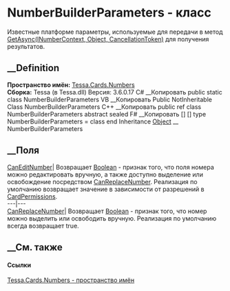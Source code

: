 # NumberBuilderParameters - класс
Известные платформе параметры, используемые для передачи в метод
[GetAsync<T>(INumberContext, Object,
CancellationToken)](M_Tessa_Cards_Numbers_INumberBuilder_GetAsync__1.htm) для
получения результатов.
## __Definition
 **Пространство имён:** [Tessa.Cards.Numbers](N_Tessa_Cards_Numbers.htm)  
 **Сборка:** Tessa (в Tessa.dll) Версия: 3.6.0.17
C# __Копировать
     public static class NumberBuilderParameters
VB __Копировать
     Public NotInheritable Class NumberBuilderParameters
C++ __Копировать
     public ref class NumberBuilderParameters abstract sealed
F# __Копировать
     [<AbstractClassAttribute>]
    [<SealedAttribute>]
    type NumberBuilderParameters = class end
Inheritance
    [Object](https://learn.microsoft.com/dotnet/api/system.object) __ NumberBuilderParameters
##  __Поля
[CanEditNumber](F_Tessa_Cards_Numbers_NumberBuilderParameters_CanEditNumber.htm)|
Возвращает [Boolean](https://learn.microsoft.com/dotnet/api/system.boolean) \-
признак того, что поля номера можно редактировать вручную, а также доступно
выделение или освобождение посредством
[CanReplaceNumber](F_Tessa_Cards_Numbers_NumberBuilderParameters_CanReplaceNumber.htm).
Реализация по умолчанию возвращает значение в зависимости от разрешений в
[CardPermissions](P_Tessa_Cards_CardPermissionInfo_CardPermissions.htm).  
---|---  
[CanReplaceNumber](F_Tessa_Cards_Numbers_NumberBuilderParameters_CanReplaceNumber.htm)|
Возвращает [Boolean](https://learn.microsoft.com/dotnet/api/system.boolean) \-
признак того, что номер можно выделить или освободить вручную. Реализация по
умолчанию всегда возвращает true.  
## __См. также
#### Ссылки
[Tessa.Cards.Numbers - пространство имён](N_Tessa_Cards_Numbers.htm)
